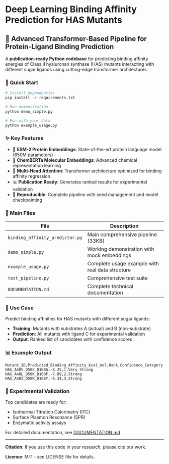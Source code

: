 # Deep Learning Binding Affinity Prediction for HAS Mutants

## 🧬 Advanced Transformer-Based Pipeline for Protein-Ligand Binding Prediction

A **publication-ready Python codebase** for predicting binding affinity energies of Class II hyaluronan synthase (HAS) mutants interacting with different sugar ligands using cutting-edge transformer architectures.

### 🚀 Quick Start

```bash
# Install dependencies
pip install -r requirements.txt

# Run demonstration
python demo_simple.py

# Run with your data
python example_usage.py
```

### ✨ Key Features

- 🧠 **ESM-2 Protein Embeddings**: State-of-the-art protein language model (650M parameters)
- 🧪 **ChemBERTa Molecular Embeddings**: Advanced chemical representation learning
- 🤖 **Multi-Head Attention**: Transformer architecture optimized for binding affinity regression
- 📊 **Publication Ready**: Generates ranked results for experimental validation
- 🔬 **Reproducible**: Complete pipeline with seed management and model checkpointing

### 📁 Main Files

| File | Description |
|------|-------------|
| `binding_affinity_predictor.py` | Main comprehensive pipeline (33KB) |
| `demo_simple.py` | Working demonstration with mock embeddings |
| `example_usage.py` | Complete usage example with real data structure |
| `test_pipeline.py` | Comprehensive test suite |
| `DOCUMENTATION.md` | Complete technical documentation |

### 🎯 Use Case

Predict binding affinities for HAS mutants with different sugar ligands:
- **Training**: Mutants with substrates A (actual) and B (non-substrate)
- **Prediction**: All mutants with ligand C for experimental validation
- **Output**: Ranked list of candidates with confidence scores

### 📊 Example Output

```csv
Mutant_ID,Predicted_Binding_Affinity_kcal_mol,Rank,Confidence_Category
HAS_A48V_D50E_D108A,-8.25,1,Very Strong
HAS_A48L_D50K_D108F,-7.89,2,Strong
HAS_A48I_D50R_D108Y,-6.34,3,Strong
```

### 🔬 Experimental Validation

Top candidates are ready for:
- Isothermal Titration Calorimetry (ITC)
- Surface Plasmon Resonance (SPR)
- Enzymatic activity assays

For detailed documentation, see [DOCUMENTATION.md](DOCUMENTATION.md)

---

**Citation**: If you use this code in your research, please cite our work.

**License**: MIT - see LICENSE file for details.
